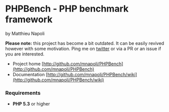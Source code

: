 # PHPBench - PHP benchmark framework
by Matthieu Napoli

**Please note:** this project has become a bit outdated. It can be easily revived however with some motivation.
Ping me on [twitter](https://twitter.com/matthieunapoli) or via a PR or an issue if you are interested.

* Project home [http://github.com/mnapoli/PHPBench](http://github.com/mnapoli/PHPBench)
* Documentation [http://github.com/mnapoli/PHPBench/wiki](http://github.com/mnapoli/PHPBench/wiki)

### Requirements

* __PHP 5.3__ or higher
